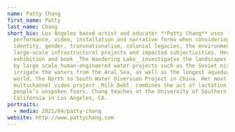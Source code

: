 ```yaml
---
name: Patty Chang
first_name: Patty
last_name: Chang
short_bio: Los Angeles based artist and educator **Patty Chang** uses
  performance, video, installation and narrative forms when considering
  identity, gender, transnationalism, colonial legacies, the environment,
  large-scale infrastructural projects and impacted subjectivities. Her
  exhibition and book _The Wandering Lake_ investigates the landscapes impacted
  by large scale human-engineered water projects such as the Soviet mission to
  irrigate the waters from the Aral Sea, as well as the longest aqueduct in the
  world, the North to South Water Diversion Project in China. Her most recent
  multichannel video project _Milk Debt_ combines the act of lactation with
  people’s unspoken fears. Chang teaches at the University of Southern
  California in Los Angeles, CA.
portraits:
  - media: 2021/04/patty-chang
website: http://www.pattychang.com
---
```

